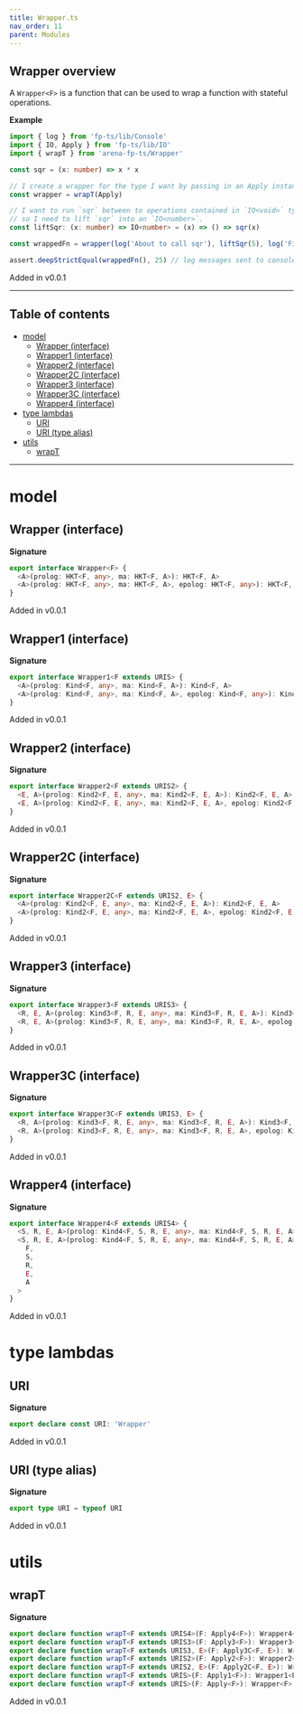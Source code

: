 ```yaml
---
title: Wrapper.ts
nav_order: 11
parent: Modules
---
```


## Wrapper overview

A `Wrapper<F>` is a function that can be used to wrap a function with
stateful operations.

**Example**

```ts
import { log } from 'fp-ts/lib/Console'
import { IO, Apply } from 'fp-ts/lib/IO'
import { wrapT } from 'arena-fp-ts/Wrapper'

const sqr = (x: number) => x * x

// I create a wrapper for the type I want by passing in an Apply instance
const wrapper = wrapT(Apply)

// I want to run `sqr` between to operations contained in `IO<void>` types,
// so I need to lift `sqr` into an `IO<number>`.
const liftSqr: (x: number) => IO<number> = (x) => () => sqr(x)

const wrappedFn = wrapper(log('About to call sqr'), liftSqr(5), log('Finished sqr'))

assert.deepStrictEqual(wrappedFn(), 25) // log messages sent to console
```

Added in v0.0.1

---

<h2 class="text-delta">Table of contents</h2>

- [model](#model)
  - [Wrapper (interface)](#wrapper-interface)
  - [Wrapper1 (interface)](#wrapper1-interface)
  - [Wrapper2 (interface)](#wrapper2-interface)
  - [Wrapper2C (interface)](#wrapper2c-interface)
  - [Wrapper3 (interface)](#wrapper3-interface)
  - [Wrapper3C (interface)](#wrapper3c-interface)
  - [Wrapper4 (interface)](#wrapper4-interface)
- [type lambdas](#type-lambdas)
  - [URI](#uri)
  - [URI (type alias)](#uri-type-alias)
- [utils](#utils)
  - [wrapT](#wrapt)

---

# model

## Wrapper (interface)

**Signature**

```ts
export interface Wrapper<F> {
  <A>(prolog: HKT<F, any>, ma: HKT<F, A>): HKT<F, A>
  <A>(prolog: HKT<F, any>, ma: HKT<F, A>, epolog: HKT<F, any>): HKT<F, A>
}
```

Added in v0.0.1

## Wrapper1 (interface)

**Signature**

```ts
export interface Wrapper1<F extends URIS> {
  <A>(prolog: Kind<F, any>, ma: Kind<F, A>): Kind<F, A>
  <A>(prolog: Kind<F, any>, ma: Kind<F, A>, epolog: Kind<F, any>): Kind<F, A>
}
```

Added in v0.0.1

## Wrapper2 (interface)

**Signature**

```ts
export interface Wrapper2<F extends URIS2> {
  <E, A>(prolog: Kind2<F, E, any>, ma: Kind2<F, E, A>): Kind2<F, E, A>
  <E, A>(prolog: Kind2<F, E, any>, ma: Kind2<F, E, A>, epolog: Kind2<F, E, any>): Kind2<F, E, A>
}
```

Added in v0.0.1

## Wrapper2C (interface)

**Signature**

```ts
export interface Wrapper2C<F extends URIS2, E> {
  <A>(prolog: Kind2<F, E, any>, ma: Kind2<F, E, A>): Kind2<F, E, A>
  <A>(prolog: Kind2<F, E, any>, ma: Kind2<F, E, A>, epolog: Kind2<F, E, any>): Kind2<F, E, A>
}
```

Added in v0.0.1

## Wrapper3 (interface)

**Signature**

```ts
export interface Wrapper3<F extends URIS3> {
  <R, E, A>(prolog: Kind3<F, R, E, any>, ma: Kind3<F, R, E, A>): Kind3<F, R, E, A>
  <R, E, A>(prolog: Kind3<F, R, E, any>, ma: Kind3<F, R, E, A>, epolog: Kind3<F, R, E, any>): Kind3<F, R, E, A>
}
```

Added in v0.0.1

## Wrapper3C (interface)

**Signature**

```ts
export interface Wrapper3C<F extends URIS3, E> {
  <R, A>(prolog: Kind3<F, R, E, any>, ma: Kind3<F, R, E, A>): Kind3<F, R, E, A>
  <R, A>(prolog: Kind3<F, R, E, any>, ma: Kind3<F, R, E, A>, epolog: Kind3<F, R, E, any>): Kind3<F, R, E, A>
}
```

Added in v0.0.1

## Wrapper4 (interface)

**Signature**

```ts
export interface Wrapper4<F extends URIS4> {
  <S, R, E, A>(prolog: Kind4<F, S, R, E, any>, ma: Kind4<F, S, R, E, A>): Kind4<F, S, R, E, A>
  <S, R, E, A>(prolog: Kind4<F, S, R, E, any>, ma: Kind4<F, S, R, E, A>, epolog: Kind4<F, S, R, E, any>): Kind4<
    F,
    S,
    R,
    E,
    A
  >
}
```

Added in v0.0.1

# type lambdas

## URI

**Signature**

```ts
export declare const URI: 'Wrapper'
```

Added in v0.0.1

## URI (type alias)

**Signature**

```ts
export type URI = typeof URI
```

Added in v0.0.1

# utils

## wrapT

**Signature**

```ts
export declare function wrapT<F extends URIS4>(F: Apply4<F>): Wrapper4<F>
export declare function wrapT<F extends URIS3>(F: Apply3<F>): Wrapper3<F>
export declare function wrapT<F extends URIS3, E>(F: Apply3C<F, E>): Wrapper3C<F, E>
export declare function wrapT<F extends URIS2>(F: Apply2<F>): Wrapper2<F>
export declare function wrapT<F extends URIS2, E>(F: Apply2C<F, E>): Wrapper2C<F, E>
export declare function wrapT<F extends URIS>(F: Apply1<F>): Wrapper1<F>
export declare function wrapT<F extends URIS>(F: Apply<F>): Wrapper<F>
```

Added in v0.0.1
